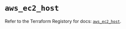 # `aws_ec2_host`

Refer to the Terraform Registory for docs: [`aws_ec2_host`](https://registry.terraform.io/providers/hashicorp/aws/5.5.0/docs/resources/ec2_host).
